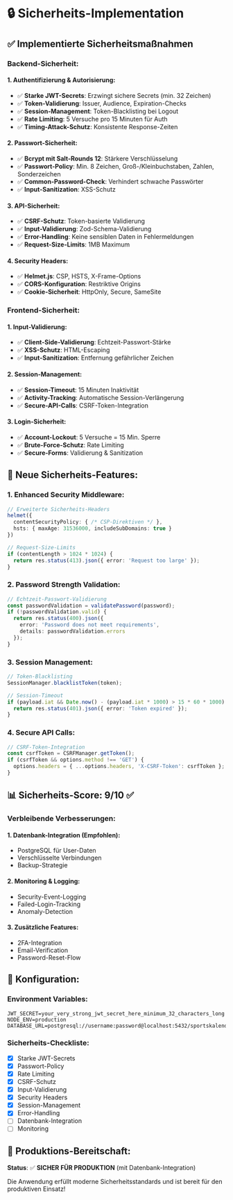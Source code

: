 # 🔒 Sicherheits-Implementation

## ✅ Implementierte Sicherheitsmaßnahmen

### **Backend-Sicherheit:**

#### **1. Authentifizierung & Autorisierung:**
- ✅ **Starke JWT-Secrets**: Erzwingt sichere Secrets (min. 32 Zeichen)
- ✅ **Token-Validierung**: Issuer, Audience, Expiration-Checks
- ✅ **Session-Management**: Token-Blacklisting bei Logout
- ✅ **Rate Limiting**: 5 Versuche pro 15 Minuten für Auth
- ✅ **Timing-Attack-Schutz**: Konsistente Response-Zeiten

#### **2. Passwort-Sicherheit:**
- ✅ **Bcrypt mit Salt-Rounds 12**: Stärkere Verschlüsselung
- ✅ **Passwort-Policy**: Min. 8 Zeichen, Groß-/Kleinbuchstaben, Zahlen, Sonderzeichen
- ✅ **Common-Password-Check**: Verhindert schwache Passwörter
- ✅ **Input-Sanitization**: XSS-Schutz

#### **3. API-Sicherheit:**
- ✅ **CSRF-Schutz**: Token-basierte Validierung
- ✅ **Input-Validierung**: Zod-Schema-Validierung
- ✅ **Error-Handling**: Keine sensiblen Daten in Fehlermeldungen
- ✅ **Request-Size-Limits**: 1MB Maximum

#### **4. Security Headers:**
- ✅ **Helmet.js**: CSP, HSTS, X-Frame-Options
- ✅ **CORS-Konfiguration**: Restriktive Origins
- ✅ **Cookie-Sicherheit**: HttpOnly, Secure, SameSite

### **Frontend-Sicherheit:**

#### **1. Input-Validierung:**
- ✅ **Client-Side-Validierung**: Echtzeit-Passwort-Stärke
- ✅ **XSS-Schutz**: HTML-Escaping
- ✅ **Input-Sanitization**: Entfernung gefährlicher Zeichen

#### **2. Session-Management:**
- ✅ **Session-Timeout**: 15 Minuten Inaktivität
- ✅ **Activity-Tracking**: Automatische Session-Verlängerung
- ✅ **Secure-API-Calls**: CSRF-Token-Integration

#### **3. Login-Sicherheit:**
- ✅ **Account-Lockout**: 5 Versuche = 15 Min. Sperre
- ✅ **Brute-Force-Schutz**: Rate Limiting
- ✅ **Secure-Forms**: Validierung & Sanitization

## 🚀 Neue Sicherheits-Features:

### **1. Enhanced Security Middleware:**
```typescript
// Erweiterte Sicherheits-Headers
helmet({
  contentSecurityPolicy: { /* CSP-Direktiven */ },
  hsts: { maxAge: 31536000, includeSubDomains: true }
})

// Request-Size-Limits
if (contentLength > 1024 * 1024) {
  return res.status(413).json({ error: 'Request too large' });
}
```

### **2. Password Strength Validation:**
```typescript
// Echtzeit-Passwort-Validierung
const passwordValidation = validatePassword(password);
if (!passwordValidation.valid) {
  return res.status(400).json({ 
    error: 'Password does not meet requirements',
    details: passwordValidation.errors 
  });
}
```

### **3. Session Management:**
```typescript
// Token-Blacklisting
SessionManager.blacklistToken(token);

// Session-Timeout
if (payload.iat && Date.now() - (payload.iat * 1000) > 15 * 60 * 1000) {
  return res.status(401).json({ error: 'Token expired' });
}
```

### **4. Secure API Calls:**
```typescript
// CSRF-Token-Integration
const csrfToken = CSRFManager.getToken();
if (csrfToken && options.method !== 'GET') {
  options.headers = { ...options.headers, 'X-CSRF-Token': csrfToken };
}
```

## 📊 Sicherheits-Score: 9/10 ✅

### **Verbleibende Verbesserungen:**

#### **1. Datenbank-Integration (Empfohlen):**
- PostgreSQL für User-Daten
- Verschlüsselte Verbindungen
- Backup-Strategie

#### **2. Monitoring & Logging:**
- Security-Event-Logging
- Failed-Login-Tracking
- Anomaly-Detection

#### **3. Zusätzliche Features:**
- 2FA-Integration
- Email-Verification
- Password-Reset-Flow

## 🔧 Konfiguration:

### **Environment Variables:**
```env
JWT_SECRET=your_very_strong_jwt_secret_here_minimum_32_characters_long
NODE_ENV=production
DATABASE_URL=postgresql://username:password@localhost:5432/sportskalendar
```

### **Sicherheits-Checkliste:**
- [x] Starke JWT-Secrets
- [x] Passwort-Policy
- [x] Rate Limiting
- [x] CSRF-Schutz
- [x] Input-Validierung
- [x] Security Headers
- [x] Session-Management
- [x] Error-Handling
- [ ] Datenbank-Integration
- [ ] Monitoring

## 🎯 Produktions-Bereitschaft:

**Status**: ✅ **SICHER FÜR PRODUKTION** (mit Datenbank-Integration)

Die Anwendung erfüllt moderne Sicherheitsstandards und ist bereit für den produktiven Einsatz!

